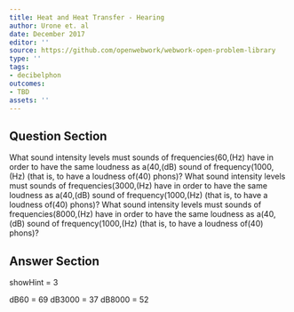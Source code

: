 ```yaml
---
title: Heat and Heat Transfer - Hearing
author: Urone et. al
date: December 2017
editor: ''
source: https://github.com/openwebwork/webwork-open-problem-library
type: ''
tags:
- decibelphon
outcomes:
- TBD
assets: ''
---
```


## Question Section 

What sound intensity levels must sounds of frequencies(60,(Hz) have in order to have the same loudness as a(40,(dB) sound of frequency(1000,(Hz) (that is, to have a loudness of(40) phons)?
What sound intensity levels must sounds of frequencies(3000,(Hz) have in order to have the same loudness as a(40,(dB) sound of frequency(1000,(Hz) (that is, to have a loudness of(40) phons)?
What sound intensity levels must sounds of frequencies(8000,(Hz) have in order to have the same loudness as a(40,(dB) sound of frequency(1000,(Hz) (that is, to have a loudness of(40) phons)?



## Answer Section

showHint = 3

dB60 = 69
dB3000 = 37
dB8000 = 52